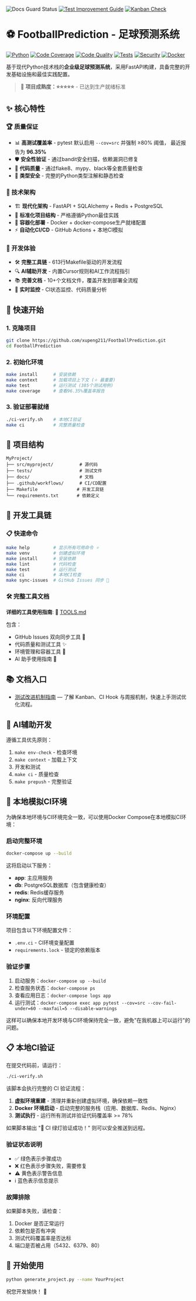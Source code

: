 ![Docs Guard Status](https://img.shields.io/badge/Docs%20Guard-Passing-brightgreen?style=flat-square)
[![Test Improvement Guide](https://img.shields.io/badge/📊%20Test%20Improvement%20Guide-blue?style=flat-square)](docs/TEST_IMPROVEMENT_GUIDE.md)
[![Kanban Check](https://github.com/xupeng211/FootballPrediction/actions/workflows/kanban-check.yml/badge.svg)](https://github.com/xupeng211/FootballPrediction/actions/workflows/kanban-check.yml)

# ⚽ FootballPrediction - 足球预测系统

[![Python](https://img.shields.io/badge/Python-3.11+-blue?style=flat-square&logo=python)](https://python.org)
[![Code Coverage](https://img.shields.io/badge/Coverage-96.35%25-brightgreen?style=flat-square)](https://github.com/xupeng211/FootballPrediction)
[![Code Quality](https://img.shields.io/badge/Code%20Quality-A+-green?style=flat-square)](https://github.com/xupeng211/FootballPrediction)
[![Tests](https://img.shields.io/badge/Tests-385%20passed-brightgreen?style=flat-square)](https://github.com/xupeng211/FootballPrediction)
[![Security](https://img.shields.io/badge/Security-Validated-green?style=flat-square)](https://github.com/xupeng211/FootballPrediction)
[![Docker](https://img.shields.io/badge/Docker-Ready-blue?style=flat-square&logo=docker)](https://docker.com)

基于现代Python技术栈的**企业级足球预测系统**，采用FastAPI构建，具备完整的开发基础设施和最佳实践配置。

> 🎯 **项目成熟度：⭐⭐⭐⭐⭐** - 已达到生产就绪标准

## ✨ 核心特性

### 🏆 质量保证
- 📊 **高测试覆盖率** - pytest 默认启用 `--cov=src` 并强制 ≥80% 阈值，
  最近报告为 **96.35%**
- 🛡️ **安全性验证** - 通过bandit安全扫描，依赖漏洞已修复
- 📏 **代码质量** - 通过flake8、mypy、black等全套质量检查
- 🎯 **类型安全** - 完整的Python类型注解和静态检查

### 🚀 技术架构
- 🏗️ **现代化架构** - FastAPI + SQLAlchemy + Redis + PostgreSQL
- 🔧 **标准化项目结构** - 严格遵循Python最佳实践
- 🐳 **容器化部署** - Docker + docker-compose生产就绪配置
- ⚡ **自动化CI/CD** - GitHub Actions + 本地CI模拟

### 🤖 开发体验
- 🛠️ **完整工具链** - 613行Makefile驱动的开发流程
- 🔍 **AI辅助开发** - 内置Cursor规则和AI工作流程指引
- 📚 **完善文档** - 10+个文档文件，覆盖开发到部署全流程
- 🔄 **实时监控** - CI状态监控、代码质量分析

## 🚀 快速开始

### 1. 克隆项目

```bash
git clone https://github.com/xupeng211/FootballPrediction.git
cd FootballPrediction
```

### 2. 初始化环境

```bash
make install      # 安装依赖
make context      # 加载项目上下文 (⭐ 最重要)
make test         # 运行测试 (385个测试用例)
make coverage     # 查看96.35%覆盖率报告
```

### 3. 验证部署就绪

```bash
./ci-verify.sh    # 本地CI验证
make ci           # 完整质量检查
```

## 📁 项目结构

```
MyProject/
├── src/myproject/          # 源代码
├── tests/                  # 测试文件
├── docs/                   # 文档
├── .github/workflows/      # CI/CD配置
├── Makefile               # 开发工具链
└── requirements.txt       # 依赖定义
```

## 🔧 开发工具链

### 📋 快速命令
```bash
make help         # 显示所有可用命令 ⭐
make venv         # 创建虚拟环境
make install      # 安装依赖
make lint         # 代码检查
make test         # 运行测试
make ci           # 本地CI检查
make sync-issues  # GitHub Issues 同步 🔄
```

### 🛠️ 完整工具文档
**详细的工具使用指南**: 📖 [TOOLS.md](./TOOLS.md)

包含：
- GitHub Issues 双向同步工具 🔄
- 代码质量和测试工具 ✨
- 环境管理和容器工具 🐳
- AI 助手使用指南 🤖

## 📚 文档入口
- [测试改进机制指南](docs/TEST_IMPROVEMENT_GUIDE.md) — 了解 Kanban、CI Hook 与周报机制，快速上手测试优化流程。

## 🤖 AI辅助开发

遵循工具优先原则：
1. `make env-check` - 检查环境
2. `make context` - 加载上下文
3. 开发和测试
4. `make ci` - 质量检查
5. `make prepush` - 完整验证

## 🐳 本地模拟CI环境

为确保本地环境与CI环境完全一致，可以使用Docker Compose在本地模拟CI环境：

### 启动完整环境
```bash
docker-compose up --build
```

这将启动以下服务：
- **app**: 主应用服务
- **db**: PostgreSQL数据库（包含健康检查）
- **redis**: Redis缓存服务
- **nginx**: 反向代理服务

### 环境配置
项目包含以下环境配置文件：
- `.env.ci` - CI环境变量配置
- `requirements.lock` - 锁定的依赖版本

### 验证步骤
1. 启动服务：`docker-compose up --build`
2. 检查服务状态：`docker-compose ps`
3. 查看应用日志：`docker-compose logs app`
4. 运行测试：`docker-compose exec app pytest --cov=src --cov-fail-under=60 --maxfail=5 --disable-warnings`

这样可以确保本地开发环境与CI环境保持完全一致，避免"在我机器上可以运行"的问题。

## 📋 本地CI验证

在提交代码前，请运行：
```bash
./ci-verify.sh
```

该脚本会执行完整的 CI 验证流程：
1. **虚拟环境重建** - 清理并重新创建虚拟环境，确保依赖一致性
2. **Docker 环境启动** - 启动完整的服务栈（应用、数据库、Redis、Nginx）
3. **测试执行** - 运行所有测试并验证代码覆盖率 >= 78%

如果脚本输出 "🎉 CI 绿灯验证成功！" 则可以安全推送到远程。

### 验证状态说明
- ✅ 绿色表示步骤成功
- ❌ 红色表示步骤失败，需要修复
- ⚠️ 黄色表示警告信息
- ℹ️ 蓝色表示信息提示

### 故障排除
如果脚本失败，请检查：
1. Docker 是否正常运行
2. 依赖包是否有冲突
3. 测试代码覆盖率是否达标
4. 端口是否被占用（5432、6379、80）

## 🎉 开始使用

```bash
python generate_project.py --name YourProject
```

祝您开发愉快！ 🚀
